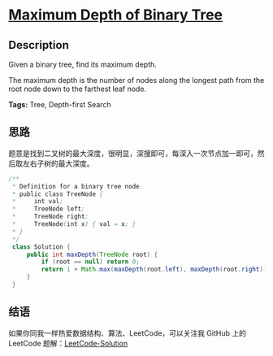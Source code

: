 # [Maximum Depth of Binary Tree][title]

## Description

Given a binary tree, find its maximum depth.

The maximum depth is the number of nodes along the longest path from the root node down to the farthest leaf node.

**Tags:** Tree, Depth-first Search


## 思路

题意是找到二叉树的最大深度，很明显，深搜即可，每深入一次节点加一即可，然后取左右子树的最大深度。

```java
/**
 * Definition for a binary tree node.
 * public class TreeNode {
 *     int val;
 *     TreeNode left;
 *     TreeNode right;
 *     TreeNode(int x) { val = x; }
 * }
 */
 class Solution {
     public int maxDepth(TreeNode root) {
         if (root == null) return 0;
         return 1 + Math.max(maxDepth(root.left), maxDepth(root.right));
     }
 }
```


## 结语

如果你同我一样热爱数据结构、算法、LeetCode，可以关注我 GitHub 上的 LeetCode 题解：[LeetCode-Solution][ls]



[title]: https://leetcode.com/problems/maximum-depth-of-binary-tree
[ls]: https://github.com/SDE603/LeetCode-Solution
